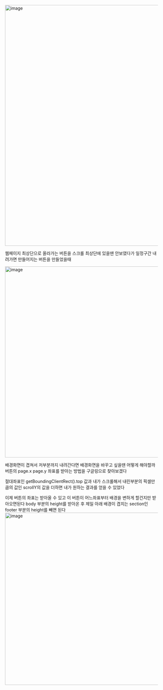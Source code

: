 <img width="794" alt="image" src="https://github.com/kyungkyuBae/TIL/assets/131759810/a81229ba-2c37-4cb7-b364-de6ce1cdf5a9">

웹페이지 최상단으로 올라가는 버튼을 스크롤 최상단에 있을땐 안보였다가
일정구간 내려가면 만들어지는 버튼을 만들었을때


<img width="630" alt="image" src="https://github.com/kyungkyuBae/TIL/assets/131759810/6dddd820-1130-4c6c-8796-aca25b90754d">



배경화면이 겹쳐서 저부분까지 내려간다면 배경화면을 바꾸고 싶을땐 어떻게 해야할까
버튼의 page.x page.y 좌표를 받아는 방법을 구글링으로 찾아보겠다

절대좌표인 getBoundingClientRect().top 값과
내가 스크롤해서 내린부분의 픽셀만큼의 값인 scrollY의 값을 더하면 
내가 원하는 결과를 얻을 수 있었다

이제 버튼의 좌표는 받아올 수 있고 이 버튼이 어느좌표부터 배경을 변하게 할건지만 받아오면된다
body 부분의 height를 받아온 후 제일 아래 배경이 겹치는 section인 footer 부분의 height를 빼면 된다
<img width="568" alt="image" src="https://github.com/kyungkyuBae/TIL/assets/131759810/5765caa4-eab0-4bb3-bb1e-5fb30f795e32">


